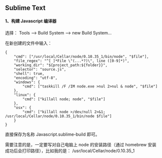 ## Sublime Text

#### 1、构建 Javascript 编译器

选择：
Tools –> Build System –> new Build System… 

在新创建的文件中输入：

```
{
    "cmd": ["/usr/local/Cellar/node/0.10.35_1/bin/node", "$file"],
    "file_regex": "^[ ]*File \"(...*?)\", line ([0-9]*)",
    "working_dir": "${project_path:${folder}}",
    "selector": "source.js",
    "shell": true,
    "encoding": "utf-8",
    "windows": {
        "cmd": ["taskkill /F /IM node.exe >nul 2>nul & node", "$file"]
    },
    "linux": {
        "cmd": ["killall node; node", "$file"]
    },
    "osx": {
        "cmd": ["killall node >/dev/null 2>&1; /usr/local/Cellar/node/0.10.35_1/bin/node $file"]
    }
}
```

直接保存为名称 Javascript.sublime-build 即可。

需要注意的是，一定要写对自己电脑上 node 的安装路径（通过 homebrew 安装成功后会打印路径），比如我的是： /usr/local/Cellar/node/0.10.35_1
